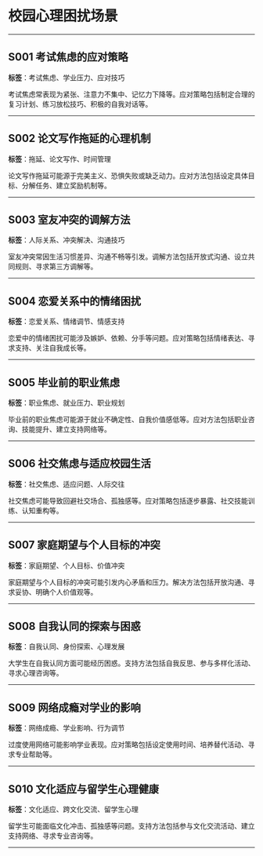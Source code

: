 # 校园心理困扰场景

---

## S001 考试焦虑的应对策略

**标签**：考试焦虑、学业压力、应对技巧

考试焦虑常表现为紧张、注意力不集中、记忆力下降等。应对策略包括制定合理的复习计划、练习放松技巧、积极的自我对话等。

---

## S002 论文写作拖延的心理机制

**标签**：拖延、论文写作、时间管理

论文写作拖延可能源于完美主义、恐惧失败或缺乏动力。应对方法包括设定具体目标、分解任务、建立奖励机制等。

---

## S003 室友冲突的调解方法

**标签**：人际关系、冲突解决、沟通技巧

室友冲突常因生活习惯差异、沟通不畅等引发。调解方法包括开放式沟通、设立共同规则、寻求第三方调解等。

---

## S004 恋爱关系中的情绪困扰

**标签**：恋爱关系、情绪调节、情感支持

恋爱中的情绪困扰可能涉及嫉妒、依赖、分手等问题。应对策略包括情绪表达、寻求支持、关注自我成长等。

---

## S005 毕业前的职业焦虑

**标签**：职业焦虑、就业压力、职业规划

毕业前的职业焦虑可能源于就业不确定性、自我价值感低等。应对方法包括职业咨询、技能提升、建立支持网络等。

---

## S006 社交焦虑与适应校园生活

**标签**：社交焦虑、适应问题、人际交往

社交焦虑可能导致回避社交场合、孤独感等。应对策略包括逐步暴露、社交技能训练、认知重构等。

---

## S007 家庭期望与个人目标的冲突

**标签**：家庭期望、个人目标、价值冲突

家庭期望与个人目标的冲突可能引发内心矛盾和压力。解决方法包括开放沟通、寻求妥协、明确个人价值观等。

---

## S008 自我认同的探索与困惑

**标签**：自我认同、身份探索、心理发展

大学生在自我认同方面可能经历困惑。支持方法包括自我反思、参与多样化活动、寻求心理咨询等。

---

## S009 网络成瘾对学业的影响

**标签**：网络成瘾、学业影响、行为调节

过度使用网络可能影响学业表现。应对策略包括设定使用时间、培养替代活动、寻求专业帮助等。

---

## S010 文化适应与留学生心理健康

**标签**：文化适应、跨文化交流、留学生心理

留学生可能面临文化冲击、孤独感等问题。支持方法包括参与文化交流活动、建立支持网络、寻求专业咨询等。

---